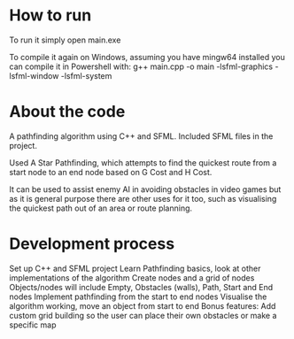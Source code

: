 # How to run
To run it simply open main.exe

To compile it again on Windows, assuming you have mingw64 installed you can compile it in Powershell with: 
g++ main.cpp -o main -lsfml-graphics -lsfml-window -lsfml-system 

# About the code
A pathfinding algorithm using C++ and SFML.
Included SFML files in the project.

Used A Star Pathfinding, which attempts to find the quickest route from a start node to an end node based on G Cost and H Cost.

It can be used to assist enemy AI in avoiding obstacles in video games but as it is general purpose there are other uses for it too, such as visualising the quickest path out of an area or route planning.


# Development process
Set up C++ and SFML project
Learn Pathfinding basics, look at other implementations of the algorithm
Create nodes and a grid of nodes
Objects/nodes will include Empty, Obstacles (walls), Path, Start and End nodes
Implement pathfinding from the start to end nodes
Visualise the algorithm working, move an object from start to end
Bonus features: Add custom grid building so the user can place their own obstacles or make a specific map